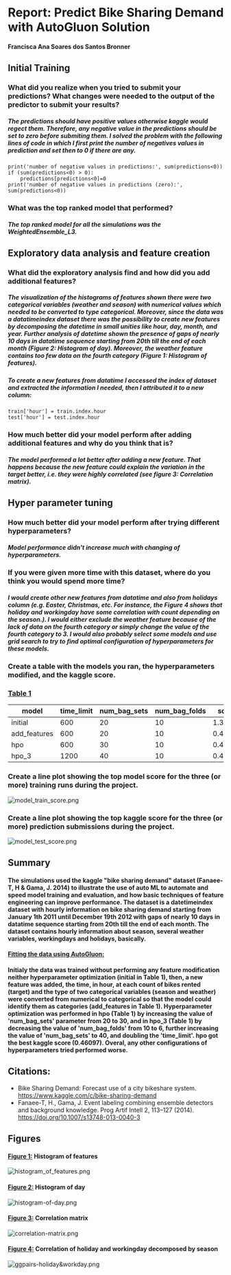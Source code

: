 # Report: Predict Bike Sharing Demand with AutoGluon Solution
#### Francisca Ana Soares dos Santos Bronner

## Initial Training
### What did you realize when you tried to submit your predictions? What changes were needed to the output of the predictor to submit your results?
##### The predictions should have positive values otherwise kaggle would regect them. Therefore, any negative value in the predictions should be set to zero before submiting them. I solved the problem with the following lines of code in which I first print the number of negatives values in prediction and set then to 0 if there are any.

    print('number of negative values in predictions:', sum(predictions<0))
    if (sum(predictions<0) > 0):
        predictions[predictions<0]=0
    print('number of negative values in predictions (zero):', sum(predictions<0))


### What was the top ranked model that performed?
##### The top ranked model for all the simulations was the WeightedEnsemble_L3.


## Exploratory data analysis and feature creation
### What did the exploratory analysis find and how did you add additional features?
##### The visualization of the histograms of features shown there were two categorical variables (weather and season) with numerical values which needed to be converted to type categorical. Moreover, since the data was a datatimeindex dataset there was the possibility to create new features by decomposing the datetime in small unities like hour, day, month, and year. Further analysis of datetime shown the presence of gaps of nearly 10 days in datatime sequence starting from 20th till the end of each month (Figure 2: Histogram of day). Moreover, the weather feature contains too few data on the fourth category (Figure 1: Histogram of features).
##### To create a new features from datatime I accessed the index of dataset and extracted the information I needed, then I attributed it to a new column:

    train['hour'] = train.index.hour
    test['hour'] = test.index.hour


### How much better did your model perform after adding additional features and why do you think that is?
##### The model performed a lot better after adding a new feature. That happens because the new feature could explain the variation in the target better, i.e. they were highly correlated (see figure 3: Correlation matrix).

## Hyper parameter tuning
### How much better did your model perform after trying different hyperparameters?
##### Model performance didn't increase much with changing of hyperparameters.

### If you were given more time with this dataset, where do you think you would spend more time?
##### I would create other new features from datatime and also from holidays column (e.g. Easter, Christmas, etc. For instance, the Figure 4 shows that holiday and workingday have some correlation with count depending on the season.). I would either exclude the weather feature because of the lack of data on the fourth category or simply change the value of the fourth category to 3. I would also probably select some models and use grid search to try to find optimal configuration of hyperparameters for these models.

### Create a table with the models you ran, the hyperparameters modified, and the kaggle score.
### <ins>Table 1</ins>
|model|time_limit|num_bag_sets|num_bag_folds|score|
|--|--|--|--|--|
|initial|600|20|10|1.32554|
|add_features|600|20|10|0.48859|
|hpo|600|30|10|0.46097|
|hpo_3|1200|40|10|0.46169|

### Create a line plot showing the top model score for the three (or more) training runs during the project.

![model_train_score.png](img/model_train_score.png)

### Create a line plot showing the top kaggle score for the three (or more) prediction submissions during the project.

![model_test_score.png](img/model_test_score.png)

## Summary
#### The simulations used the kaggle "bike sharing demand" dataset (Fanaee-T, H & Gama, J. 2014) to illustrate the use of auto ML to automate and speed model training and evaluation, and how basic techniques of feature engineering can improve performance. The dataset is a datetimeindex dataset with hourly information on bike sharing demand starting from January 1th 2011 until December 19th 2012 with gaps of nearly 10 days in datatime sequence starting from 20th till the end of each month. The dataset contains hourly information about season, several weather variables, workingdays and holidays, basically.
#### <ins>Fitting the data using AutoGluon:</ins>
#### Initialy the data was trained without performing any feature modification neither hyperparameter optimization (initial in Table 1), then, a new feature was added, the time, in hour, at each count of bikes rented (target) and the type of two categorical variables (season and weather) were converted from numerical to categorical so that the model could identify them as categories (add_features in Table 1). Hyperparameter optimization was performed in hpo (Table 1) by increasing the value of 'num_bag_sets' parameter from 20 to 30, and in hpo_3 (Table 1) by decreasing the value of 'num_bag_folds' from 10 to 6, further increasing the value of 'num_bag_sets' to 40, and doubling the 'time_limit'. hpo got the best kaggle score (0.46097). Overal, any other configurations of hyperparameters tried performed worse.

## Citations:
- Bike Sharing Demand: Forecast use of a city bikeshare system. https://www.kaggle.com/c/bike-sharing-demand
- Fanaee-T, H., Gama, J. Event labeling combining ensemble detectors and background knowledge. Prog Artif Intell 2, 113–127 (2014). https://doi.org/10.1007/s13748-013-0040-3

## Figures
#### <ins>Figure 1:</ins> Histogram of features
![histogram_of_features.png](img/histogram_of_features.png)

#### <ins>Figure 2:</ins> Histogram of day
![histogram-of-day.png](img/histogram-of-day.png)

#### <ins>Figure 3:</ins> Correlation matrix
![correlation-matrix.png](img/correlation-matrix.png)

#### <ins>Figure 4:</ins> Correlation of holiday and workingday decomposed by season
![ggpairs-holiday&workday.png](img/ggpairs-holiday&workday.png)



